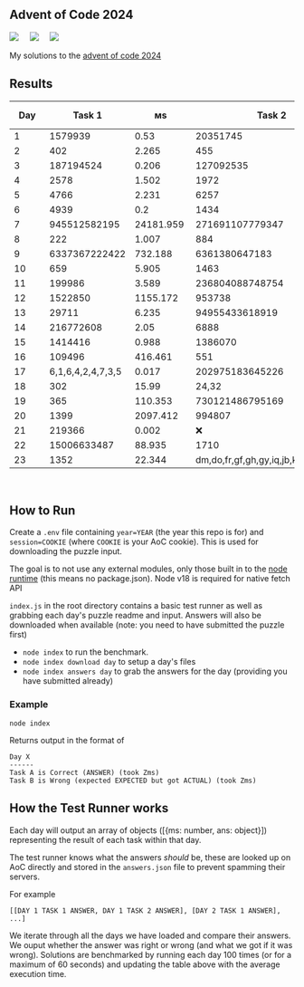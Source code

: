 ## Advent of Code 2024

![](https://img.shields.io/badge/Language-JS-778528?style=for-the-badge) &nbsp; &nbsp; ![](https://img.shields.io/badge/📅%20Day%20-23-118499?style=for-the-badge) &nbsp; &nbsp;  ![](https://img.shields.io/badge/⭐%20Stars%20-45-b5792a?style=for-the-badge)

My solutions to the [advent of code 2024](https://adventofcode.com/2024/)

## Results

Day | Task 1 | ᴍs | Task 2 | ᴍs | Total Time (ᴍs)
-|-|-|-|-|-
1&nbsp;&nbsp;&nbsp;&nbsp;&nbsp;&nbsp;&nbsp;|1579939&nbsp;&nbsp;&nbsp;|0.53&nbsp;&nbsp;&nbsp;&nbsp;&nbsp;&nbsp;|20351745&nbsp;&nbsp;|0.542&nbsp;&nbsp;&nbsp;&nbsp;&nbsp;|1.072&nbsp;&nbsp;&nbsp;&nbsp;&nbsp;
2&nbsp;&nbsp;&nbsp;&nbsp;&nbsp;&nbsp;&nbsp;|402&nbsp;&nbsp;&nbsp;&nbsp;&nbsp;&nbsp;&nbsp;|2.265&nbsp;&nbsp;&nbsp;&nbsp;&nbsp;|455&nbsp;&nbsp;&nbsp;&nbsp;&nbsp;&nbsp;&nbsp;|7.654&nbsp;&nbsp;&nbsp;&nbsp;&nbsp;|9.919&nbsp;&nbsp;&nbsp;&nbsp;&nbsp;
3&nbsp;&nbsp;&nbsp;&nbsp;&nbsp;&nbsp;&nbsp;|187194524&nbsp;|0.206&nbsp;&nbsp;&nbsp;&nbsp;&nbsp;|127092535&nbsp;|0.624&nbsp;&nbsp;&nbsp;&nbsp;&nbsp;|0.83&nbsp;&nbsp;&nbsp;&nbsp;&nbsp;&nbsp;
4&nbsp;&nbsp;&nbsp;&nbsp;&nbsp;&nbsp;&nbsp;|2578&nbsp;&nbsp;&nbsp;&nbsp;&nbsp;&nbsp;|1.502&nbsp;&nbsp;&nbsp;&nbsp;&nbsp;|1972&nbsp;&nbsp;&nbsp;&nbsp;&nbsp;&nbsp;|2.026&nbsp;&nbsp;&nbsp;&nbsp;&nbsp;|3.528&nbsp;&nbsp;&nbsp;&nbsp;&nbsp;
5&nbsp;&nbsp;&nbsp;&nbsp;&nbsp;&nbsp;&nbsp;|4766&nbsp;&nbsp;&nbsp;&nbsp;&nbsp;&nbsp;|2.231&nbsp;&nbsp;&nbsp;&nbsp;&nbsp;|6257&nbsp;&nbsp;&nbsp;&nbsp;&nbsp;&nbsp;|5.025&nbsp;&nbsp;&nbsp;&nbsp;&nbsp;|7.256&nbsp;&nbsp;&nbsp;&nbsp;&nbsp;
6&nbsp;&nbsp;&nbsp;&nbsp;&nbsp;&nbsp;&nbsp;|4939&nbsp;&nbsp;&nbsp;&nbsp;&nbsp;&nbsp;|0.2&nbsp;&nbsp;&nbsp;&nbsp;&nbsp;&nbsp;&nbsp;|1434&nbsp;&nbsp;&nbsp;&nbsp;&nbsp;&nbsp;|509.008&nbsp;&nbsp;&nbsp;|509.208&nbsp;&nbsp;&nbsp;
7&nbsp;&nbsp;&nbsp;&nbsp;&nbsp;&nbsp;&nbsp;|945512582195|24181.959&nbsp;|271691107779347|852380.69&nbsp;|876562.649
8&nbsp;&nbsp;&nbsp;&nbsp;&nbsp;&nbsp;&nbsp;|222&nbsp;&nbsp;&nbsp;&nbsp;&nbsp;&nbsp;&nbsp;|1.007&nbsp;&nbsp;&nbsp;&nbsp;&nbsp;|884&nbsp;&nbsp;&nbsp;&nbsp;&nbsp;&nbsp;&nbsp;|1.261&nbsp;&nbsp;&nbsp;&nbsp;&nbsp;|2.267&nbsp;&nbsp;&nbsp;&nbsp;&nbsp;
9&nbsp;&nbsp;&nbsp;&nbsp;&nbsp;&nbsp;&nbsp;|6337367222422|732.188&nbsp;&nbsp;&nbsp;|6361380647183|16226.449&nbsp;|16958.637&nbsp;
10&nbsp;&nbsp;&nbsp;&nbsp;&nbsp;&nbsp;|659&nbsp;&nbsp;&nbsp;&nbsp;&nbsp;&nbsp;&nbsp;|5.905&nbsp;&nbsp;&nbsp;&nbsp;&nbsp;|1463&nbsp;&nbsp;&nbsp;&nbsp;&nbsp;&nbsp;|0&nbsp;&nbsp;&nbsp;&nbsp;&nbsp;&nbsp;&nbsp;&nbsp;&nbsp;|5.905&nbsp;&nbsp;&nbsp;&nbsp;&nbsp;
11&nbsp;&nbsp;&nbsp;&nbsp;&nbsp;&nbsp;|199986&nbsp;&nbsp;&nbsp;&nbsp;|3.589&nbsp;&nbsp;&nbsp;&nbsp;&nbsp;|236804088748754|121.585&nbsp;&nbsp;&nbsp;|125.174&nbsp;&nbsp;&nbsp;
12&nbsp;&nbsp;&nbsp;&nbsp;&nbsp;&nbsp;|1522850&nbsp;&nbsp;&nbsp;|1155.172&nbsp;&nbsp;|953738&nbsp;&nbsp;&nbsp;&nbsp;|1178.015&nbsp;&nbsp;|2333.187&nbsp;&nbsp;
13&nbsp;&nbsp;&nbsp;&nbsp;&nbsp;&nbsp;|29711&nbsp;&nbsp;&nbsp;&nbsp;&nbsp;|6.235&nbsp;&nbsp;&nbsp;&nbsp;&nbsp;|94955433618919|0.23&nbsp;&nbsp;&nbsp;&nbsp;&nbsp;&nbsp;|6.466&nbsp;&nbsp;&nbsp;&nbsp;&nbsp;
14&nbsp;&nbsp;&nbsp;&nbsp;&nbsp;&nbsp;|216772608&nbsp;|2.05&nbsp;&nbsp;&nbsp;&nbsp;&nbsp;&nbsp;|6888&nbsp;&nbsp;&nbsp;&nbsp;&nbsp;&nbsp;|394.268&nbsp;&nbsp;&nbsp;|396.317&nbsp;&nbsp;&nbsp;
15&nbsp;&nbsp;&nbsp;&nbsp;&nbsp;&nbsp;|1414416&nbsp;&nbsp;&nbsp;|0.988&nbsp;&nbsp;&nbsp;&nbsp;&nbsp;|1386070&nbsp;&nbsp;&nbsp;|3.242&nbsp;&nbsp;&nbsp;&nbsp;&nbsp;|4.23&nbsp;&nbsp;&nbsp;&nbsp;&nbsp;&nbsp;
16&nbsp;&nbsp;&nbsp;&nbsp;&nbsp;&nbsp;|109496&nbsp;&nbsp;&nbsp;&nbsp;|416.461&nbsp;&nbsp;&nbsp;|551&nbsp;&nbsp;&nbsp;&nbsp;&nbsp;&nbsp;&nbsp;|36533.878&nbsp;|36950.339&nbsp;
17&nbsp;&nbsp;&nbsp;&nbsp;&nbsp;&nbsp;|6,1,6,4,2,4,7,3,5|0.017&nbsp;&nbsp;&nbsp;&nbsp;&nbsp;|202975183645226|1.703&nbsp;&nbsp;&nbsp;&nbsp;&nbsp;|1.72&nbsp;&nbsp;&nbsp;&nbsp;&nbsp;&nbsp;
18&nbsp;&nbsp;&nbsp;&nbsp;&nbsp;&nbsp;|302&nbsp;&nbsp;&nbsp;&nbsp;&nbsp;&nbsp;&nbsp;|15.99&nbsp;&nbsp;&nbsp;&nbsp;&nbsp;|24,32&nbsp;&nbsp;&nbsp;&nbsp;&nbsp;|30.364&nbsp;&nbsp;&nbsp;&nbsp;|46.354&nbsp;&nbsp;&nbsp;&nbsp;
19&nbsp;&nbsp;&nbsp;&nbsp;&nbsp;&nbsp;|365&nbsp;&nbsp;&nbsp;&nbsp;&nbsp;&nbsp;&nbsp;|110.353&nbsp;&nbsp;&nbsp;|730121486795169|324.583&nbsp;&nbsp;&nbsp;|434.936&nbsp;&nbsp;&nbsp;
20&nbsp;&nbsp;&nbsp;&nbsp;&nbsp;&nbsp;|1399&nbsp;&nbsp;&nbsp;&nbsp;&nbsp;&nbsp;|2097.412&nbsp;&nbsp;|994807&nbsp;&nbsp;&nbsp;&nbsp;|17878.355&nbsp;|19975.767&nbsp;
21&nbsp;&nbsp;&nbsp;&nbsp;&nbsp;&nbsp;|219366&nbsp;&nbsp;&nbsp;&nbsp;|0.002&nbsp;&nbsp;&nbsp;&nbsp;&nbsp;|❌&nbsp;&nbsp;&nbsp;&nbsp;&nbsp;&nbsp;&nbsp;&nbsp;&nbsp;|0&nbsp;&nbsp;&nbsp;&nbsp;&nbsp;&nbsp;&nbsp;&nbsp;&nbsp;|0.002&nbsp;&nbsp;&nbsp;&nbsp;&nbsp;
22&nbsp;&nbsp;&nbsp;&nbsp;&nbsp;&nbsp;|15006633487|88.935&nbsp;&nbsp;&nbsp;&nbsp;|1710&nbsp;&nbsp;&nbsp;&nbsp;&nbsp;&nbsp;|6567.98&nbsp;&nbsp;&nbsp;|6656.915&nbsp;&nbsp;
23&nbsp;&nbsp;&nbsp;&nbsp;&nbsp;&nbsp;|1352&nbsp;&nbsp;&nbsp;&nbsp;&nbsp;&nbsp;|22.344&nbsp;&nbsp;&nbsp;&nbsp;|dm,do,fr,gf,gh,gy,iq,jb,kt,on,rg,xf,ze|14.018&nbsp;&nbsp;&nbsp;&nbsp;|36.363&nbsp;&nbsp;&nbsp;&nbsp;

<br />

## How to Run

Create a `.env` file containing `year=YEAR` (the year this repo is for) and `session=COOKIE` (where `COOKIE` is your AoC cookie). This is used for downloading the puzzle input.

The goal is to not use any external modules, only those built in to the [node runtime](https://nodejs.org/en/) (this means no package.json). Node v18 is required for native fetch API

`index.js` in the root directory contains a basic test runner as well as grabbing each day's puzzle readme and input. Answers will also be downloaded when available (note: you need to have submitted the puzzle first)

* `node index` to run the benchmark.
* `node index download day` to setup a day's files
* `node index answers day` to grab the answers for the day (providing you have submitted already)

### Example

```
node index
```

Returns output in the format of

```
Day X
------
Task A is Correct (ANSWER) (took Zms)
Task B is Wrong (expected EXPECTED but got ACTUAL) (took Zms)
```

## How the Test Runner works

Each day will output an array of objects ([{ms: number, ans: object}]) representing the result of each task within that day.

The test runner knows what the answers *should* be, these are looked up on AoC directly and stored in the `answers.json` file to prevent spamming their servers.

For example 

```
[[DAY 1 TASK 1 ANSWER, DAY 1 TASK 2 ANSWER], [DAY 2 TASK 1 ANSWER], ...]
```

We iterate through all the days we have loaded and compare their answers. We ouput whether the answer was right or wrong (and what we got if it was wrong).
Solutions are benchmarked by running each day 100 times (or for a maximum of 60 seconds) and updating the table above with the average execution time.
